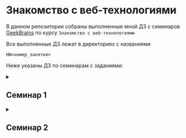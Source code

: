 # Знакомство с веб-технологиями

В данном репозитории собраны выполненные мной ДЗ с семинаров [GeekBrains](https://gb.ru) по курсу `Знакомство с веб-технологиями`

Все выполненные ДЗ лежат в директориях с названиями

`HW<номер_занятия>`

Ниже указаны ДЗ по семинарам с заданиями:

<details><summary><h2>Семинар 1</h2></summary>

  1. Определите, на каком протоколе работает сайт youtube.com

  2. Создайте файл 2_analyze.txt, в котором проанализируйте структуру страницы сайта https://ru.wikipedia.org/, а именно нужно описать (коротко, своими словами), какие блоки есть на сайте, что в этих блоках находится

  3. Внесите не менее 10 изменений на страницу любой статьи сайта https://ru.wikipedia.org/, с помощью инструмента разработчика и представьте два скриншота было/стало

  4. Создайте прототип низкой детализации сайта https://dzen.ru/ с помощью сайта https://wireframe.cc/. Предоставьте скриншот того, что получилось

</details>

<details><summary><h2>Семинар 2</h2></summary>

Создать сайт (html-документ с названием index.html), с рассказом о чём угодно. Например, о себе или о любимом коте.

Страница должна содержать как минимум:

  1. Два заголовка.

  2. Два абзаца (параграфа).

  3. Одну картинку из интернета, которая находится в свободном доступе, то есть которая будет доступна без регстранции и смс ;)

  4. Одну картинку, которая будет браться локально. Все локальные картинки должны храниться в папке img, которая должна лежать рядом с html-документом.

  5. Один нумерованный список со значениями.

  6. Один маркированный список со значениями.

  7. Одну ссылку.

  8. Один локальный, подключенный css-файл, в котором прописаны пара стилей, применяемых на странице.

html-документ не должен содержать ошибок при проверке в https://validator.w3.org/#validate_by_input

</details>